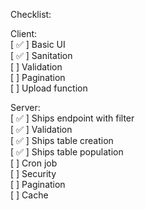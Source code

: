 Checklist:

Client:\
[ ✅ ] Basic UI \
[ ✅ ] Sanitation \
[ ] Validation \
[ ] Pagination \
[ ] Upload function

Server: \
[ ✅ ] Ships endpoint with filter \
[ ✅ ] Validation \
[ ✅ ] Ships table creation \
[ ✅ ] Ships table population \
[ ] Cron job \
[ ] Security \
[ ] Pagination \
[ ] Cache
